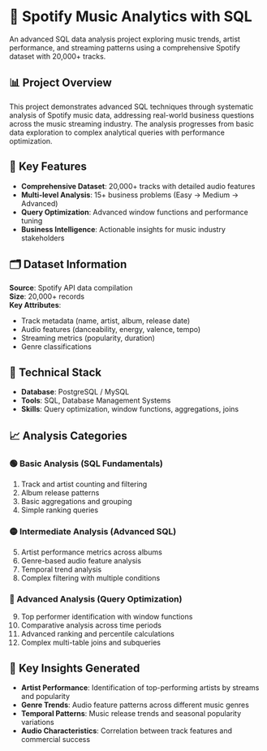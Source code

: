 # 🎵 Spotify Music Analytics with SQL

An advanced SQL data analysis project exploring music trends, artist performance, and streaming patterns using a comprehensive Spotify dataset with 20,000+ tracks.

## 📊 Project Overview

This project demonstrates advanced SQL techniques through systematic analysis of Spotify music data, addressing real-world business questions across the music streaming industry. The analysis progresses from basic data exploration to complex analytical queries with performance optimization.

## 🎯 Key Features

- **Comprehensive Dataset**: 20,000+ tracks with detailed audio features
- **Multi-level Analysis**: 15+ business problems (Easy → Medium → Advanced)
- **Query Optimization**: Advanced window functions and performance tuning
- **Business Intelligence**: Actionable insights for music industry stakeholders

## 🗂️ Dataset Information

**Source**: Spotify API data compilation  
**Size**: 20,000+ records  
**Key Attributes**:
- Track metadata (name, artist, album, release date)
- Audio features (danceability, energy, valence, tempo)
- Streaming metrics (popularity, duration)
- Genre classifications

## 🔧 Technical Stack

- **Database**: PostgreSQL / MySQL
- **Tools**: SQL, Database Management Systems
- **Skills**: Query optimization, window functions, aggregations, joins

## 📈 Analysis Categories

### 🟢 Basic Analysis (SQL Fundamentals)
1. Track and artist counting and filtering
2. Album release patterns
3. Basic aggregations and grouping
4. Simple ranking queries

### 🟡 Intermediate Analysis (Advanced SQL)
5. Artist performance metrics across albums
6. Genre-based audio feature analysis
7. Temporal trend analysis
8. Complex filtering with multiple conditions

### 🔴 Advanced Analysis (Query Optimization)
9. Top performer identification with window functions
10. Comparative analysis across time periods
11. Advanced ranking and percentile calculations
12. Complex multi-table joins and subqueries

## 🚀 Key Insights Generated

- **Artist Performance**: Identification of top-performing artists by streams and popularity
- **Genre Trends**: Audio feature patterns across different music genres
- **Temporal Patterns**: Music release trends and seasonal popularity variations
- **Audio Characteristics**: Correlation between track features and commercial success

 

 

 
